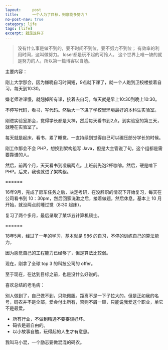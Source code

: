 ```yaml
---
layout:     post
title:      一个人为了目标，到底能多努力？
no-post-nav: true
category: life
tags: [life]
excerpt: 就是这样子
---
```


> 没有什么事是做不到的，要不时间不到位，要不努力不到位； 有效率的利用时间，这叫做努力。
> loser都是玩不起的可怜人。
> 这个世界上唯一缺的就是努力的人，所以第一篇博客以自勉。

主要内容：

刚上大学那会，因为嫌晚自习时间短，9点就下课了，就一个人跑到卫校楼接着自习，每天到10:30。

嫌老师讲课慢，就翘掉所有课，接着去自习。每天就是早上10:30到晚上10:30。

不停写代码，看书，写代码。然后大一下进了学校里环境最好的本科生实验室。

刚进实验室那会，觉得学长都是大神，然后每天看书到2点，到实验室的第三天，就睡在实验室了。

每天就是起床，看书，累了睡觉。一直持续到觉得自己可以碾压部分学长的时候。

刚工作那会不会 PHP，想换到架构组写 Java，但是大主管说了句，这个组都是需要靠谱的人。

然后，前两个月，天天看书到凌晨两点。上班前先泡2杯咖啡。然后，硬是啃下 PHP。后来，我也就进了架构组。 

======

16年9月，完成了房车任务之后，决定考研，在没辞职的情况下开始复习，每天在公司看书到 10：30pm，然后回家洗漱之后，接着做题，然后休息，基本上 10 月开始，就没两点前睡过觉（8:30 起床）。

复习了两个多月，最后录取了某华五计算机硕士。

======

18年5月，经过了一年的学习，基本就是 986 的自习，不停的训练自己的算法能力。

因为感觉自己的工程能力已经够了，但是算法比较弱。

现在，刚拿了全球 top 3 的科技公司的 offer。

至于现在，在达到目标之前，也是没什么好说的。

喜欢总结的老毛病：

别人做到了，自己做不到，只能佩服。距离不是一下子拉大的。但是正如我的名号，码农并不是全部，爱会付出所有，否则不屑一顾，只能说我爱这个职业，单它不是最爱。

- 所有行业，不做到精通不要妄谈好坏。
- 码农是最自由的。
- 以小故事自勉，玩得起的人生才有意思。

我叫马小混，一个励志要做混混的码农。
